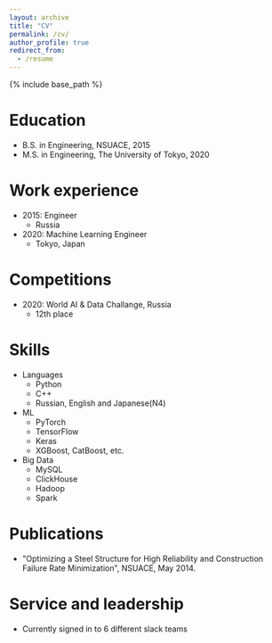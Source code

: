 ```yaml
---
layout: archive
title: "CV"
permalink: /cv/
author_profile: true
redirect_from:
  - /resume
---
```


{% include base_path %}

Education
======
* B.S. in Engineering, NSUACE, 2015
* M.S. in Engineering, The University of Tokyo, 2020

Work experience
======
* 2015: Engineer
  * Russia
* 2020: Machine Learning Engineer
  * Tokyo, Japan

Competitions
======
* 2020: World AI & Data Challange, Russia
  * 12th place

Skills
======  
* Languages
  * Python
  * C++
  * Russian, English and Japanese(N4)
* ML
  * PyTorch
  * TensorFlow
  * Keras
  * XGBoost, CatBoost, etc.
* Big Data
  * MySQL
  * ClickHouse
  * Hadoop
  * Spark

Publications
======
* "Optimizing a Steel Structure for High Reliability and Construction Failure Rate Minimization", NSUACE, May 2014.
  
 
Service and leadership
======
* Currently signed in to 6 different slack teams
